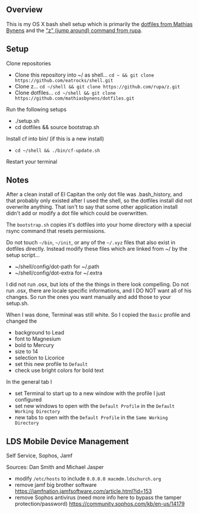 ## Overview
This is my OS X bash shell setup which is primarily the [dotfiles from Mathias Bynens](https://github.com/mathiasbynens/dotfiles) and the ["z" (jump around) command from rupa](https://github.com/rupa/z).

## Setup

Clone repositories
- Clone this repository into ~/ as shell... `cd ~ && git clone https://github.com/eatrocks/shell.git`
- Clone z... `cd ~/shell && git clone https://github.com/rupa/z.git`
- Clone dotfiles... `cd ~/shell && git clone https://github.com/mathiasbynens/dotfiles.git`

Run the following setups
- ./setup.sh
- cd dotfiles && source bootstrap.sh

Install cf into bin/ (if this is a new install)
- `cd ~/shell && ./bin/cf-update.sh`

Restart your terminal

## Notes

After a clean install of El Capitan the only dot file was .bash_history, and that probably only existed after I used the shell, so the dotfiles install did not overwrite anything. That isn't to say that some other application install didn't add or modify a dot file which could be overwritten.

The `bootstrap.sh` copies it's dotfiles into your home directory with a special rsync command that resets permissions.

Do not touch `~/bin`, `~/init`, or any of the `~/.xyz` files that also exist in dotfiles directly. Instead modify these files which are linked from ~/ by the setup script...
- ~/shell/config/dot-path for ~/.path
- ~/shell/config/dot-extra for ~/.extra

I did not run .osx, but lots of the the things in there look compelling. Do not run .osx, there are locale specific informations, and I DO NOT want all of his changes.  So run the ones you want manually and add those to your setup.sh.

When I was done, Terminal was still white. So I copied the `Basic` profile and changed the
- background to Lead
- font to Magnesium
- bold to Mercury
- size to 14
- selection to Licorice
- set this new profile to `Default`
- check use bright colors for bold text

In the general tab I
- set Terminal to start up to a new window with the profile I just configured
- set new windows to open with the `Default Profile` in the `Default Working Directory`
- new tabs to open with the `Default Profile` in the `Same Working Directory`

## LDS Mobile Device Management

Self Service, Sophos, Jamf

Sources: Dan Smith and Michael Jasper

- modify `/etc/hosts` to include `0.0.0.0 macmdm.ldschurch.org`
- remove jamf big brother software https://jamfnation.jamfsoftware.com/article.html?id=153
- remove Sophos antivirus (need more info here to bypass the tamper protection/password) https://community.sophos.com/kb/en-us/14179
